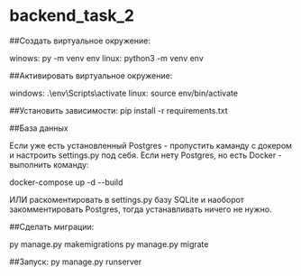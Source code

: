 # backend_task_2
##Создать виртуальное окружение:

winows:
py -m venv env
linux:
python3 -m venv env

##Активировать виртуальное окружение:

windows:
.\env\Scripts\activate
linux:
source env/bin/activate

##Установить зависимости:
pip install -r requirements.txt

##База данных

Если уже есть установленный Postgres - пропустить каманду с докером и настроить settings.py под себя.
Если нету Postgres, но есть Docker - выполнить команду:

docker-compose up -d --build

ИЛИ раскоментировать в settings.py базу SQLite и наоборот закомментировать Postgres, тогда устанавливать ничего не нужно.

##Сделать миграции:

py manage.py makemigrations
py manage.py migrate

##Запуск:
py manage.py runserver
